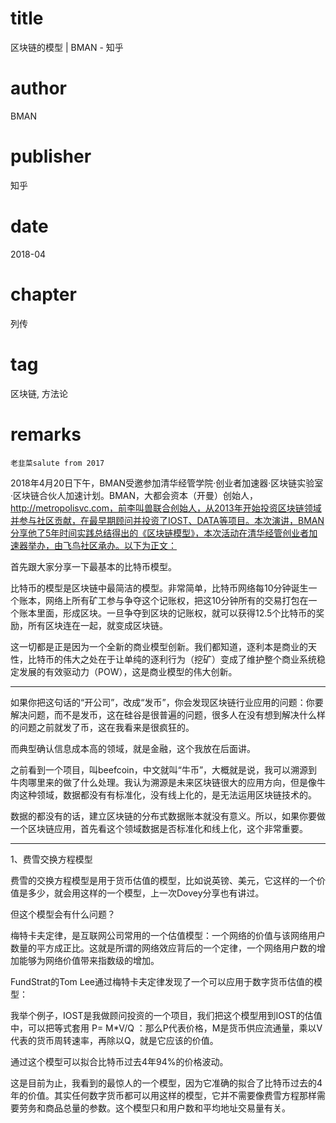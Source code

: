 # title
区块链的模型 | BMAN - 知乎

# author
BMAN

# publisher
知乎

# date
2018-04

# chapter
列传

# tag
区块链, 方法论

# remarks
`老韭菜salute from 2017`

2018年4月20日下午，BMAN受邀参加清华经管学院·创业者加速器·区块链实验室·区块链合伙人加速计划。BMAN，大都会资本（开曼）创始人，http://metropolisvc.com，前李叫兽联合创始人，从2013年开始投资区块链领域并参与社区贡献，在最早期顾问并投资了IOST、DATA等项目。本次演讲，BMAN分享他了5年时间实践总结得出的《区块链模型》，本次活动在清华经管创业者加速器举办，由飞鸟社区承办。以下为正文：

首先跟大家分享一下最基本的比特币模型。



比特币的模型是区块链中最简洁的模型。非常简单，比特币网络每10分钟诞生一个账本，网络上所有矿工参与争夺这个记账权，把这10分钟所有的交易打包在一个账本里面，形成区块。一旦争夺到区块的记账权，就可以获得12.5个比特币的奖励，所有区块连在一起，就变成区块链。

这一切都是正是因为一个全新的商业模型创新。我们都知道，逐利本是商业的天性，比特币的伟大之处在于让单纯的逐利行为（挖矿）变成了维护整个商业系统稳定发展的有效驱动力（POW），这是商业模型的伟大创新。

---

如果你把这句话的“开公司”，改成“发币”，你会发现区块链行业应用的问题：你要解决问题，而不是发币，这在硅谷是很普遍的问题，很多人在没有想到解决什么样的问题之前就发了币，这在我看来是很疯狂的。

而典型确认信息成本高的领域，就是金融，这个我放在后面讲。

之前看到一个项目，叫beefcoin，中文就叫“牛币”，大概就是说，我可以溯源到牛肉哪里来的做了什么处理。我认为溯源是未来区块链很大的应用方向，但是像牛肉这种领域，数据都没有有标准化，没有线上化的，是无法运用区块链技术的。

数据的都没有的话，建立区块链的分布式数据账本就没有意义。所以，如果你要做一个区块链应用，首先看这个领域数据是否标准化和线上化，这个非常重要。

---

1、费雪交换方程模型



费雪的交换方程模型是用于货币估值的模型，比如说英镑、美元，它这样的一个价值是多少，就会用这样的一个模型，上一次Dovey分享也有讲过。




但这个模型会有什么问题？

梅特卡夫定律，是互联网公司常用的一个估值模型：一个网络的价值与该网络用户数量的平方成正比。这就是所谓的网络效应背后的一个定律，一个网络用户数的增加能够为网络价值带来指数级的增加。



FundStrat的Tom Lee通过梅特卡夫定律发现了一个可以应用于数字货币估值的模型：

我举个例子，IOST是我做顾问投资的一个项目，我们把这个模型用到IOST的估值中，可以把等式套用 P= M*V/Q ：那么P代表价格，M是货币供应流通量，乘以V代表的货币周转速率，再除以Q，就是它应该的价值。


通过这个模型可以拟合比特币过去4年94%的价格波动。



这是目前为止，我看到的最惊人的一个模型，因为它准确的拟合了比特币过去的4年的价值。其实任何数字货币都可以用这样的模型，它并不需要像费雪方程那样需要劳务和商品总量的参数。这个模型只和用户数和平均地址交易量有关。